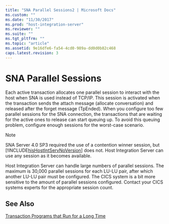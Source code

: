 ```yaml
---
title: "SNA Parallel Sessions2 | Microsoft Docs"
ms.custom: ""
ms.date: "11/30/2017"
ms.prod: "host-integration-server"
ms.reviewer: ""
ms.suite: ""
ms.tgt_pltfrm: ""
ms.topic: "article"
ms.assetid: 9e16dfe6-fa54-4cd0-989a-dd0d0b82c468
caps.latest.revision: 3
---
```

# SNA Parallel Sessions
Each active transaction allocates one parallel session to interact with the host when SNA is used instead of TCP/IP. This session is activated when the transaction sends the attach message (allocate conversation) and released after the forget message (TpEnded). When you configure too few parallel sessions for the SNA connection, the transactions that are waiting for the active ones to release can start queuing up. To avoid this queuing problem, configure enough sessions for the worst-case scenario.  
  
> [!NOTE]
>  SNA Server 4.0 SP3 required the use of a contention winner session, but [!INCLUDE[hisHostIntServNoVersion](../includes/hishostintservnoversion-md.md)] does not. Host Integration Server can use any session as it becomes available.  
  
 Host Integration Server can handle large numbers of parallel sessions. The maximum is 30,000 parallel sessions for each LU-LU pair, after which another LU-LU pair must be configured. The CICS system is a bit more sensitive to the amount of parallel sessions configured. Contact your CICS systems experts for the appropriate session count.  
  
## See Also  
 [Transaction Programs that Run for a Long Time](../core/transaction-programs-that-run-for-a-long-time1.md)